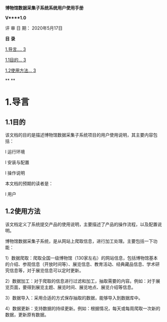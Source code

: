  

 

 

 

 

 

 

 

 

 

 

 

 

**博物馆数据采集子系统系统用户使用手册**

 

 

 

 

 

**V****1.0**

 

 

 

 

 

 

 

 

 

 

 

 

 

 

 

 

 

 

 

 

评   审  日 期： 2020年5月17日



**目** **录**

[1.导言.... 3](#_Toc175726291)

[1.1目的... 3](#_Toc175726292)

[1.2使用方法... 3](#_Toc175726293)

 

 

**
**

# 1.导言

 

## 1.1目的

该文档的目的是描述博物馆数据采集子系统项目的用户使用说明，其主要内容包括：

l 运行环境

l 安装与配置

l 操作说明

 

本文档的预期的读者是：

l 用户

 

## 1.2使用方法

该文档定义了系统提交产品的使用说明，主要描述了产品的操作流程，以及配置说明。

博物馆数据采集子系统，是从网站上爬取信息，进行加工处理。主要包括一下功能：

1）数据爬取：爬取全国一级博物馆（130家左右）的网站信息，包括博物馆基本的介绍、参观信息（开放时间等）、展览信息、教育活动、经典藏品信息、学术研究信息等，对于展览信息可以定时更新。

2）数据加工：对于爬取的信息进行过滤和加工，抽取需要的内容。例如：对于展览页面，要得到展览主题、展览时间、展览地点、展览介绍等信息。

3）数据导入：采用合适的方式保存抽取的数据，能够导入到数据库中。

4）数据更新：支持数据的持续更新。例如：根据情况，每天或每周爬取一次新的数据，更新原有数据。

 